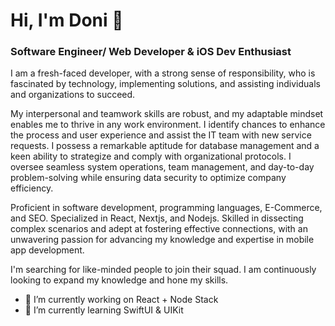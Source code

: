 # Hi, I'm Doni 👋
### Software Engineer/ Web Developer & iOS Dev Enthusiast  

I am a fresh-faced developer, with a strong sense of responsibility, who is fascinated by technology, implementing solutions, and assisting individuals and organizations to succeed.

My interpersonal and teamwork skills are robust, and my adaptable mindset enables me to thrive in any work environment. I identify chances to enhance the process and user experience and assist the IT team with new service requests.  I possess a remarkable aptitude for database management and a keen ability to strategize and comply with organizational protocols. I oversee seamless system operations, team management, and day-to-day problem-solving while ensuring data security to optimize company efficiency.

Proficient in software development, programming languages, E-Commerce, and SEO. Specialized in React, Nextjs, and Nodejs. Skilled in dissecting complex scenarios and adept at fostering effective connections, with an unwavering passion for advancing my knowledge and expertise in mobile app development.

I'm searching for like-minded people to join their squad. I am continuously looking to expand my knowledge and hone my skills.

- 🔭 I’m currently working on React + Node Stack
- 🌱 I’m currently learning SwiftUI & UIKit
